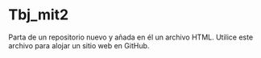 # Tbj_mit2
Parta de un repositorio nuevo y añada en él un archivo HTML. Utilice este archivo para alojar un sitio web en GitHub.
